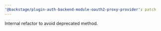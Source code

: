 ```yaml
---
'@backstage/plugin-auth-backend-module-oauth2-proxy-provider': patch
---
```


Internal refactor to avoid deprecated method.
